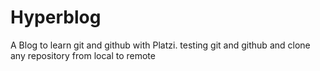 # Hyperblog
A Blog to learn git and github with Platzi.
testing git and github and clone any repository from local to remote
